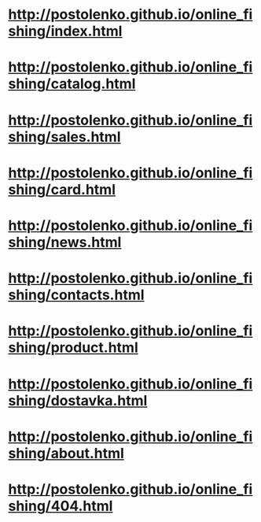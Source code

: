 # http://postolenko.github.io/online_fishing/index.html
# http://postolenko.github.io/online_fishing/catalog.html
# http://postolenko.github.io/online_fishing/sales.html
# http://postolenko.github.io/online_fishing/card.html
# http://postolenko.github.io/online_fishing/news.html
# http://postolenko.github.io/online_fishing/contacts.html
# http://postolenko.github.io/online_fishing/product.html
# http://postolenko.github.io/online_fishing/dostavka.html
# http://postolenko.github.io/online_fishing/about.html
# http://postolenko.github.io/online_fishing/404.html